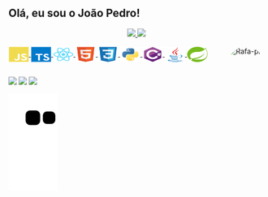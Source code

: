 ## Olá, eu sou o João Pedro!

<div align="center">
  <a href="https://github.com/jaotz">
  <img height="140em" src="https://github-readme-stats.vercel.app/api?username=jaotz&show_icons=true&theme=github_dark&include_all_commits=true&count_private=true"/>
  <img height="140em" src="https://github-readme-stats.vercel.app/api/top-langs/?username=jaotz&layout=compact&langs_count=7&theme=github_dark"/>
</div>
  
<div style="display: inline_block"><br>
  <img align="center" alt="Rafa-Js" height="30" width="40" src="https://raw.githubusercontent.com/devicons/devicon/master/icons/javascript/javascript-plain.svg">
  <img align="center" alt="Rafa-Ts" height="30" width="40" src="https://raw.githubusercontent.com/devicons/devicon/master/icons/typescript/typescript-plain.svg">
  
  <img align="center" alt="Rafa-React" height="30" width="40" src="https://raw.githubusercontent.com/devicons/devicon/master/icons/react/react-original.svg">
  <img align="center" alt="Rafa-HTML" height="30" width="40" src="https://raw.githubusercontent.com/devicons/devicon/master/icons/html5/html5-original.svg">
  <img align="center" alt="Rafa-CSS" height="30" width="40" src="https://raw.githubusercontent.com/devicons/devicon/master/icons/css3/css3-original.svg">
  <img align="center" alt="Rafa-Python" height="30" width="40" src="https://raw.githubusercontent.com/devicons/devicon/master/icons/python/python-original.svg">
  <img align="center" alt="Rafa-Csharp" height="30" width="40" src="https://raw.githubusercontent.com/devicons/devicon/master/icons/csharp/csharp-original.svg">
  <img align="center" alt="Rafa-Csharp" height="30" width="40" src="https://raw.githubusercontent.com/devicons/devicon/master/icons/java/java-original.svg">
  <img align="center" alt="Rafa-Csharp" height="30" width="40" src="https://raw.githubusercontent.com/devicons/devicon/master/icons/spring/spring-original.svg">
  <img align="right" alt="Rafa-pic" height="150" style="border-radius:100px;" src="https://lh3.googleusercontent.com/zVlAqduNBg89eTR0XMmOztR-a6r5DpMJX5LJSnQlxNUjXeE8E4FYGjS_dgnk5oukUA_5wpxCuitLzwk5TFsXVIpHrl3GzLrmUrzOMCrG8rR8MRMeMhaKx0Ts3podZzIwYZxJkEk-EPpLwElFjC7iP4x30tJtBEL99grfoINjDrosJVz5ggwlqx7KZlMzQtk6JRID4nVFwlTWI8r4o6LgzqH-aiQmFKjnzLJBkySZ9cQ1qlOE3Ga3ngZq5LW-JM3qRHZ0YYVNQPYIeem-zI7jk1_JtSSRLWbfdZJUX63lstMD0cTsMktK1xu4f3XmB_lUIREfZCuK6dB4agv7KPRUcqXivOlZuCYDO7G2gB4U4-X-FRCc0edi0ylhQj1Zsdz4wvDv8QDYSwIENlRFXPrISLjqmMYse5KG8wCRGd2hhkaPEaMAg23QlladFmwMTNha2nqSDF60PVDuuSEIYl2OmE5BvpXnEOw48E8Ak_fuMZs43nnwP1yfkoJl6PEHxRcOynfSFOpDD1EGBoTFujQGfYv2ZEruTfrtANsrW8oo8zDeX6TSuWqnytLI-LWvAFFB3P2DbTqnN-JaV_KDdDSmgijE3jx_rHd_dkiXLj-elRWVymJH4rdUEkVLSFSK2DDyVDV1cMeSdHl30fBpS1Cky2g2hm11a296Q83gqrW5YjLuH6FPLgnBfTv1TzlHLDB2vkktPpHv_okcYZs-Y0rWzgAESA=s594-no?authuser=0">
</div>
  
##
 
<div> 
  <a href="https://instagram.com/jao.p_gomes" target="_blank"><img src="https://img.shields.io/badge/-Instagram-%23E4405F?style=for-the-badge&logo=instagram&logoColor=white" target="_blank"></a> 
  <a href = "mailto:codgomes@gmail.com"><img src="https://img.shields.io/badge/-Gmail-%23333?style=for-the-badge&logo=gmail&logoColor=white" target="_blank"></a>
  <a href="https://www.linkedin.com/in/jo%C3%A3o-p-591751113/" target="_blank"><img src="https://img.shields.io/badge/-LinkedIn-%230077B5?style=for-the-badge&logo=linkedin&logoColor=white" target="_blank"></a> 
 
  ![Snake animation](https://github.com/rafaballerini/rafaballerini/blob/output/github-contribution-grid-snake.svg)
 
</div>
